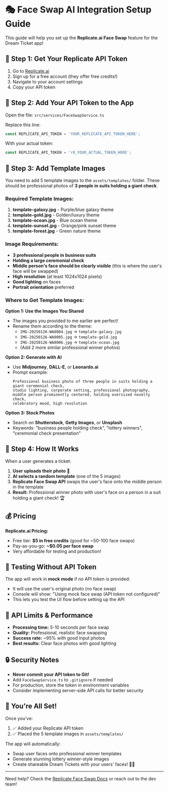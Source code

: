 # 🎭 Face Swap AI Integration Setup Guide

This guide will help you set up the **Replicate.ai Face Swap** feature for the Dream Ticket app!

## 🚀 Step 1: Get Your Replicate API Token

1. Go to [Replicate.ai](https://replicate.com/)
2. Sign up for a free account (they offer free credits!)
3. Navigate to your account settings
4. Copy your API token

## 🔧 Step 2: Add Your API Token to the App

Open the file: `src/services/FaceSwapService.ts`

Replace this line:
```typescript
const REPLICATE_API_TOKEN = 'YOUR_REPLICATE_API_TOKEN_HERE';
```

With your actual token:
```typescript
const REPLICATE_API_TOKEN = 'r8_YOUR_ACTUAL_TOKEN_HERE';
```

## 📸 Step 3: Add Template Images

You need to add 5 template images to the `assets/templates/` folder. These should be professional photos of **3 people in suits holding a giant check**.

### Required Template Images:

1. **template-galaxy.jpg** - Purple/blue galaxy theme
2. **template-gold.jpg** - Golden/luxury theme  
3. **template-ocean.jpg** - Blue ocean theme
4. **template-sunset.jpg** - Orange/pink sunset theme
5. **template-forest.jpg** - Green nature theme

### Image Requirements:
- **3 professional people in business suits**
- **Holding a large ceremonial check**
- **Middle person's face should be clearly visible** (this is where the user's face will be swapped)
- **High resolution** (at least 1024x1024 pixels)
- **Good lighting** on faces
- **Portrait orientation** preferred

### Where to Get Template Images:

**Option 1: Use the Images You Shared**
- The images you provided to me earlier are perfect!
- Rename them according to the theme:
  - `IMG-20250126-WA0004.jpg` → `template-galaxy.jpg`
  - `IMG-20250126-WA0005.jpg` → `template-gold.jpg`
  - `IMG-20250126-WA0006.jpg` → `template-ocean.jpg`
  - (Add 2 more similar professional winner photos)

**Option 2: Generate with AI**
- Use **Midjourney**, **DALL-E**, or **Leonardo.ai**
- Prompt example:
  ```
  Professional business photo of three people in suits holding a giant ceremonial check, 
  studio lighting, corporate setting, professional photography, 
  middle person prominently centered, holding oversized novelty check, 
  celebratory mood, high resolution
  ```

**Option 3: Stock Photos**
- Search on **Shutterstock**, **Getty Images**, or **Unsplash**
- Keywords: "business people holding check", "lottery winners", "ceremonial check presentation"

## 🎨 Step 4: How It Works

When a user generates a ticket:

1. **User uploads their photo** 📸
2. **AI selects a random template** (one of the 5 images)
3. **Replicate Face Swap API** swaps the user's face onto the middle person in the template
4. **Result:** Professional winner photo with user's face on a person in a suit holding a giant check! 🏆

## 💰 Pricing

**Replicate.ai Pricing:**
- Free tier: **$5 in free credits** (good for ~50-100 face swaps)
- Pay-as-you-go: **~$0.05 per face swap**
- Very affordable for testing and production!

## 🧪 Testing Without API Token

The app will work in **mock mode** if no API token is provided:
- It will use the user's original photo (no face swap)
- Console will show: "Using mock face swap (API token not configured)"
- This lets you test the UI flow before setting up the API

## 📝 API Limits & Performance

- **Processing time:** 5-10 seconds per face swap
- **Quality:** Professional, realistic face swapping
- **Success rate:** ~95% with good input photos
- **Best results:** Clear face photos with good lighting

## 🔒 Security Notes

- **Never commit your API token to Git!**
- Add `FaceSwapService.ts` to `.gitignore` if needed
- For production, store the token in environment variables
- Consider implementing server-side API calls for better security

## 🎉 You're All Set!

Once you've:
1. ✅ Added your Replicate API token
2. ✅ Placed the 5 template images in `assets/templates/`

The app will automatically:
- Swap user faces onto professional winner templates
- Generate stunning lottery winner-style images
- Create shareable Dream Tickets with your users' faces! 🚀🔥

---

Need help? Check the [Replicate Face Swap Docs](https://replicate.com/yan-ops/face_swap) or reach out to the dev team!

